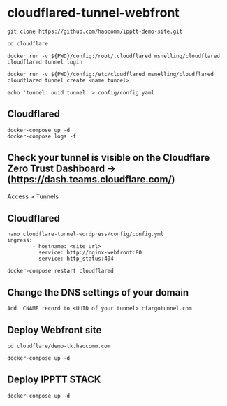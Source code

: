 
# cloudflared-tunnel-webfront
```
git clone https://github.com/haocomm/ipptt-demo-site.git

cd cloudflare

docker run -v ${PWD}/config:/root/.cloudflared msnelling/cloudflared cloudflared tunnel login

docker run -v ${PWD}/config:/etc/cloudflared msnelling/cloudflared cloudflared tunnel create <name tunnel>
```

```
echo 'tunnel: uuid tunnel' > config/config.yaml
```
## Cloudflared
```
docker-compose up -d
docker-compose logs -f
```

## Check your tunnel is visible on the Cloudflare Zero Trust Dashboard ->(https://dash.teams.cloudflare.com/)
Access > Tunnels

## Cloudflared
```
nano cloudflare-tunnel-wordpress/config/config.yml
ingress:
        - hostname: <site url>
          service: http://nginx-webfront:80
        - service: http_status:404
```
```
docker-compose restart cloudflared
```
## Change the DNS settings of your domain
```
Add  CNAME record to <UUID of your tunnel>.cfargotunnel.com
```

## Deploy Webfront site
```
cd cloudflare/demo-tk.haocomm.com

docker-compose up -d
```

## Deploy IPPTT STACK
```
docker-compose up -d
```